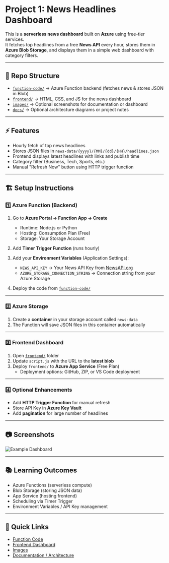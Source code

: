 
# Project 1: News Headlines Dashboard

This is a **serverless news dashboard** built on **Azure** using free-tier services.  
It fetches top headlines from a free **News API** every hour, stores them in **Azure Blob Storage**, and displays them in a simple web dashboard with category filters.

---

## 📂 Repo Structure

- [`function-code/`](function-code/) → Azure Function backend (fetches news & stores JSON in Blob)  
- [`frontend/`](frontend/) → HTML, CSS, and JS for the news dashboard  
- [`images/`](images/) → Optional screenshots for documentation or dashboard  
- [`docs/`](docs/) → Optional architecture diagrams or project notes  

---

## ⚡ Features

- Hourly fetch of top news headlines  
- Stores JSON files in `news-data/{yyyy}/{MM}/{dd}/{HH}/headlines.json`  
- Frontend displays latest headlines with links and publish time  
- Category filter (Business, Tech, Sports, etc.)  
- Manual "Refresh Now" button using HTTP trigger function  

---

## 🏗️ Setup Instructions

### 1️⃣ Azure Function (Backend)

1. Go to **Azure Portal → Function App → Create**  
   - Runtime: Node.js or Python  
   - Hosting: Consumption Plan (Free)  
   - Storage: Your Storage Account  

2. Add **Timer Trigger Function** (runs hourly)  

3. Add your **Environment Variables** (Application Settings):
   - `NEWS_API_KEY` → Your News API Key from [NewsAPI.org](https://newsapi.org)  
   - `AZURE_STORAGE_CONNECTION_STRING` → Connection string from your Azure Storage  

4. Deploy the code from [`function-code/`](function-code/)

---

### 2️⃣ Azure Storage

1. Create a **container** in your storage account called `news-data`  
2. The Function will save JSON files in this container automatically  

---

### 3️⃣ Frontend Dashboard

1. Open [`frontend/`](frontend/) folder  
2. Update `script.js` with the URL to the **latest blob**  
3. Deploy `frontend/` to **Azure App Service** (Free Plan)  
   - Deployment options: GitHub, ZIP, or VS Code deployment  

---

### 4️⃣ Optional Enhancements

- Add **HTTP Trigger Function** for manual refresh  
- Store API Key in **Azure Key Vault**  
- Add **pagination** for large number of headlines  

---

## 📷 Screenshots

![Example Dashboard](images/example-screenshot.png)

---

## 📚 Learning Outcomes

- Azure Functions (serverless compute)  
- Blob Storage (storing JSON data)  
- App Service (hosting frontend)  
- Scheduling via Timer Trigger  
- Environment Variables / API Key management  

---

## 🔗 Quick Links

- [Function Code](function-code/)  
- [Frontend Dashboard](frontend/)  
- [Images](images/)  
- [Documentation / Architecture](docs/)

